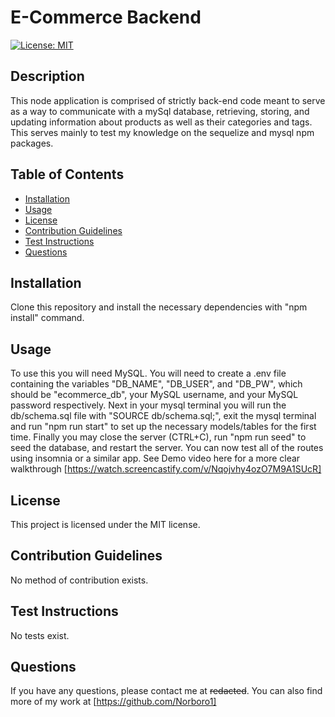 # E-Commerce Backend
  [![License: MIT](https://img.shields.io/badge/License-MIT-yellow.svg)](https://opensource.org/licenses/MIT)
  
  ## Description
  This node application is comprised of strictly back-end code meant to serve as a way to communicate with a mySql database, retrieving, storing, and updating information about products as well as their categories and tags. This serves mainly to test my knowledge on the sequelize and mysql npm packages.
  
  ## Table of Contents
  * [Installation](#installation)
  * [Usage](#usage)
  * [License](#license)
  * [Contribution Guidelines](#contribution-guidelines)
  * [Test Instructions](#test-instructions)
  * [Questions](#questions)

  ## Installation
  Clone this repository and install the necessary dependencies with "npm install" command.

  ## Usage
  To use this you will need MySQL. You will need to create a .env file containing the variables "DB_NAME", "DB_USER", and "DB_PW", which should be "ecommerce_db", your MySQL username, and your MySQL password respectively. Next in your mysql terminal you will run the db/schema.sql file with "SOURCE db/schema.sql;", exit the mysql terminal and run "npm run start" to set up the necessary models/tables for the first time. Finally you may close the server (CTRL+C), run "npm run seed" to seed the database, and restart the server. You can now test all of the routes using insomnia or a similar app. See Demo video here for a more clear walkthrough [https://watch.screencastify.com/v/Nqojvhy4ozO7M9A1SUcR]

  ## License
  This project is licensed under the MIT license.

  ## Contribution Guidelines
  No method of contribution exists.

  ## Test Instructions
  No tests exist.

  ## Questions
  If you have any questions, please contact me at ~~redacted~~. You can also find more of my work at [https://github.com/Norboro1]
  